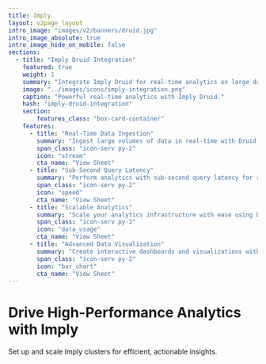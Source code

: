 ```yaml
---
title: Imply
layout: v2page_layout
intro_image: "images/v2/banners/druid.jpg"
intro_image_absolute: true
intro_image_hide_on_mobile: false
sections:
  - title: "Imply Druid Integration"
    featured: true
    weight: 1
    summary: "Integrate Imply Druid for real-time analytics on large datasets."
    image: "../images/icons/imply-integration.png"
    caption: "Powerful real-time analytics with Imply Druid."
    hash: "imply-druid-integration"
    section:
        features_class: "box-card-container"
    features:
      - title: "Real-Time Data Ingestion"
        summary: "Ingest large volumes of data in real-time with Druid."
        span_class: "icon-serv py-2"
        icon: "stream"
        cta_name: "View Sheet"
      - title: "Sub-Second Query Latency"
        summary: "Perform analytics with sub-second query latency for rapid insights."
        span_class: "icon-serv py-2"
        icon: "speed"
        cta_name: "View Sheet"
      - title: "Scalable Analytics"
        summary: "Scale your analytics infrastructure with ease using Druid's architecture."
        span_class: "icon-serv py-2"
        icon: "data_usage"
        cta_name: "View Sheet"
      - title: "Advanced Data Visualization"
        summary: "Create interactive dashboards and visualizations with Imply Pivot."
        span_class: "icon-serv py-2"
        icon: "bar_chart"
        cta_name: "View Sheet"
---
```


# Drive High-Performance Analytics with Imply

Set up and scale Imply clusters for efficient, actionable insights.
